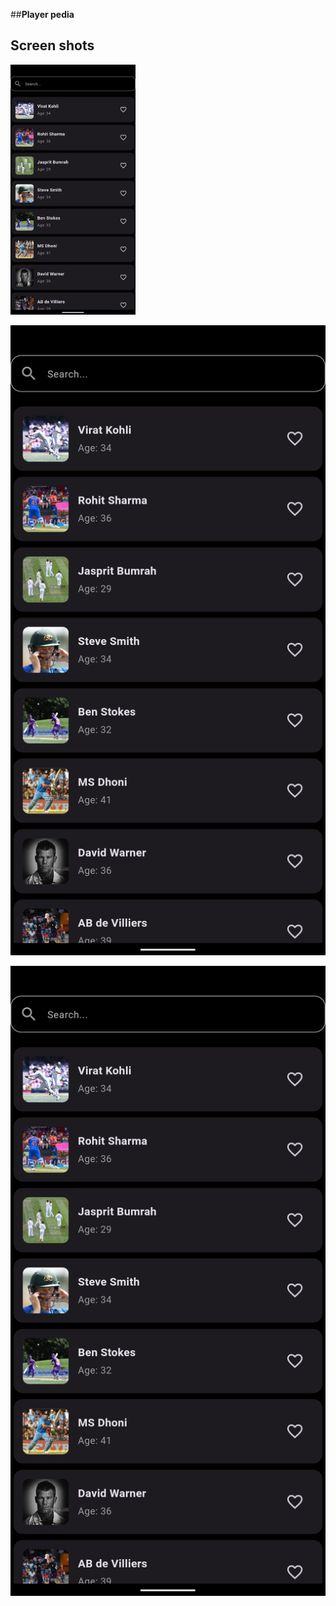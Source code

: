 ##**Player pedia**
## Screen shots

<img src="/assets/screen_shots/search_dark.png" alt="fishy" width="200px" class="bg-primary">

![Alt text for screen readers](https://raw.githubusercontent.com/error404sushant/player_pedia/refs/heads/main/assets/screen_shots/search_dark.png)

![Alt text for screen readers](https://raw.githubusercontent.com/error404sushant/player_pedia/refs/heads/main/assets/screen_shots/search_dark.png)

